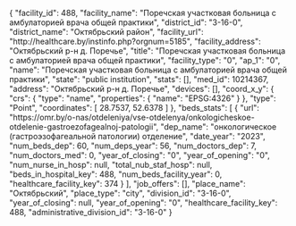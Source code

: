 {
    "facility_id": 488,
    "facility_name": "Поречская участковая больница с амбулаторией врача общей практики",
    "district_id": "3-16-0",
    "district_name": "Октябрьский район",
    "facility_url": "http:\/\/healthcare.by\/instinfo.php?orgnum=5185",
    "facility_address": "Октябрьский р-н д. Поречье",
    "title": "Поречская участковая больница с амбулаторией врача общей практики",
    "facility_type": "0",
    "ap_1": "0",
    "name": "Поречская участковая больница с амбулаторией врача общей практики",
    "state": "public institution",
    "stats": [],
    "med_id": 10214367,
    "address": "Октябрьский р-н д. Поречье",
    "devices": [],
    "coord_x_y": {
        "crs": {
            "type": "name",
            "properties": {
                "name": "EPSG:4326"
            }
        },
        "type": "Point",
        "coordinates": [
            28.7537,
            52.6378
        ]
    },
    "beds_stats": [
        {
            "url": "https:\/\/omr.by\/o-nas\/otdeleniya\/vse-otdelenya\/onkologicheskoe-otdelenie-gastroezofagealnoj-patologii",
            "dep_name": "онкологическое (гастроэзофагеальной патологии) отделение",
            "date_year": "2023",
            "num_beds_dep": 60,
            "num_deps_year": 56,
            "num_doctors_dep": 7,
            "num_doctors_med": 0,
            "year_of_closing": "0",
            "year_of_opening": "0",
            "num_nurse_in_hosp": null,
            "total_nub_staf_hosp": null,
            "beds_in_hospital_key": 488,
            "num_beds_facility_year": 0,
            "healthcare_facility_key": 374
        }
    ],
    "job_offers": [],
    "place_name": "Октябрьский",
    "place_type": "city",
    "division_id": "3-16-0",
    "year_of_closing": null,
    "year_of_opening": "0",
    "healthcare_facility_key": 488,
    "administrative_division_id": "3-16-0"
}